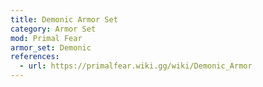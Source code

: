 ```yaml
---
title: Demonic Armor Set
category: Armor Set
mod: Primal Fear
armor_set: Demonic
references:
  - url: https://primalfear.wiki.gg/wiki/Demonic_Armor
---
```


